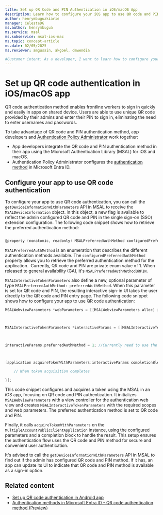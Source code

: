 ```yaml
---
title: Set up QR Code and PIN Authentication in iOS/macOS App
description: Learn how to configure your iOS app to use QR code and PIN authentication using the Microsoft Authentication Library for iOS and macOS.
author: henrymbuguakiarie
manager: CelesteDG
ms.author: henrymbugua
ms.service: msal
ms.subservice: msal-ios-mac
ms.topic: concept-article
ms.date: 02/05/2025
ms.reviewer: amgusain, akgoel, dmwendia

#Customer intent: As a developer, I want to learn how to configure your iOS app to use QR code and PIN authentication using the Microsoft Authentication Library for iOS and macOS.
---
```


# Set up QR code authentication in iOS/macOS app

QR code authentication method enables frontline workers to sign in quickly and easily in apps on shared device. Users are able to use unique QR code provided by their admins and enter their PIN to sign in, eliminating the need to enter usernames and passwords.

To take advantage of QR code and PIN authentication method, app developers and [Authentication Policy Administrator](/entra/identity/role-based-access-control/permissions-reference) work together:

- App developers integrate the QR code and PIN authentication method in their app using the Microsoft Authentication Library (MSAL) for iOS and macOS.
- Authentication Policy Administrator configures the [authentication method](/entra/identity/authentication/how-to-authentication-qr-code) in Microsoft Entra ID.

## Configure your app to use QR code authentication

To configure your app to use QR code authentication, you can call the `getDeviceInformationWithParameters` API in MSAL to receive the `MSALDeviceInformation` object. In this object, a new flag is available to reflect the admin configured QR code and PIN in the single sign-on (SSO) extension configuration. The following code snippet shows how to retrieve the preferred authentication method:

```objectivec

@property (nonatomic, readonly) MSALPreferredAuthMethod configuredPreferredAuthMethod; 

```

`MSALPreferredAuthMethod` is an enumeration that describes the different authentication methods available. The `configuredPreferredAuthMethod` property allows you to retrieve the preferred authentication method for the application.. Currently, QR code and PIN are private enum value of 1. When released to general availability (GA), it's `MSALPreferredAuthMethodQRPIN`.

`MSALInteractiveTokenParameters` also define a new, optional parameter of type `MSALPreferredAuthMethod: preferredAuthMethod`. When this parameter is set for QR code and PIN, the resulting interactive sign-in UI takes the user directly to the QR code and PIN entry page. The following code snippet shows how to configure your app to use QR code authentication:



```objectivec
MSALWebviewParameters *webParameters = [[MSALWebviewParameters alloc] initWithAuthPresentationViewController:viewController]; 

     

MSALInteractiveTokenParameters *interactiveParams = [[MSALInteractiveTokenParameters alloc] initWithScopes:scopes webviewParameters:webParameters]; 

 

interactiveParams.preferredAuthMethod = 1; //Currently need to use the private enum value 

 

[application acquireTokenWithParameters:interactiveParams completionBlock:^(MSALResult *result, NSError *error) { 

    // When token acquisition completes 

}]; 

```

This code snippet configures and acquires a token using the MSAL in an iOS app, focusing on QR code and PIN authentication. It initializes `MSALWebviewParameters` with a view controller for the authentication web view and creates `MSALInteractiveTokenParameters` with the required scopes and web parameters. The preferred authentication method is set to QR code and PIN. 

Finally, it calls `acquireTokenWithParameters` on the `MultipleAccountPublicClientApplication` instance, using the configured parameters and a completion block to handle the result. This setup ensures the authentication flow uses the QR code and PIN method for secure and convenient user authentication.

It's advised to call the `getDeviceInformationWithParameters` API in MSAL to find out if the admin has configured QR code and PIN method. If it has, an app can update its UI to indicate that QR code and PIN method is available as a sign-in option.

## Related content

- [Set up QR code authentication in Android app](msal-android-qr-code-pin-authentication.md)
- [Authentication methods in Microsoft Entra ID - QR code authentication method (Preview)](/entra/identity/authentication/how-to-authentication-qr-code)
